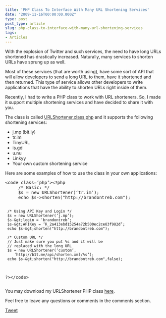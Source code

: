 ```yaml
---
title: 'PHP Class To Interface With Many URL Shortening Services'
date: "2009-11-16T00:00:00.000Z"
type: post 
post_type: article
slug: php-class-to-interface-with-many-url-shortening-services
tags: 
- Articles
---
```

With the explosion of Twitter and such services, the need to have long URLs shortened has drastically increased. Naturally, many services to shorten URLs have sprung up as well.

Most of these services (that are worth using), have some sort of API that will allow developers to send a long URL to them, have it shortened and then returned. This type of service allows other developers to write applications that have the ability to shorten URLs right inside of them.

Recently, I had to write a PHP class to work with URL shorteners. So, I made it support multiple shortening services and have decided to share it with you.

The class is called [URLShortener.class.php][1] and it supports the following shortening services:

  * j.mp (bit.ly)
  * tr.im
  * TinyURL
  * is.gd
  * u.nu
  * Linkyy
  * Your own custom shortening service

Here are some examples of how to use the class in your own applications:

<div>
  <pre>&lt;code class=’php’>&lt;?php
     /* Basic: */
     $s = new URLShortener(‘tr.im’);
     echo $s-&gt;shorten("http://brandontreb.com");
     
     /* Using API Key and Login */
     $s = new URLShortener(‘j.mp’);
     $s-&gt;login = ‘brandontreb’;
     $s-&gt;APIKey = ‘R_2a413ebd15254a72b500ec2ce83f982d’;
     echo $s-&gt;shorten("http://brandontreb.com");
     
     /* Custom URL */
     // Just make sure you put %s and it will be 
     // replaced with the long URL
     $s = new URLShortener(‘custom’,
        ‘http://b1t.me/api/shorten.xml/%s’);
     echo $s-&gt;shorten("http://brandontreb.com",false);
?&gt;&lt;/code></pre>
</div>

You may download my URLShortener PHP class [here][1].

Feel free to leave any questions or comments in the comments section.

<div style="">
  <a href="http://twitter.com/share" class="twitter-share-button" data-count="horizontal" data-text="PHP Class To Interface With Many URL Shortening Services" data-url="http://brandontreb.com/php-class-to-interface-with-many-url-shortening-services"  data-via="brandontreb" data-related="brandontreb:">Tweet</a>
</div>

 [1]: http://brandontreb.com/wp-content/uploads/2009/11/URLShortener.class.php_1.zip